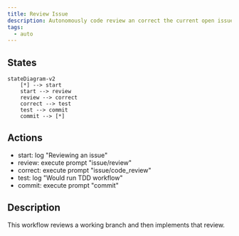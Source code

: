 ```yaml
---
title: Review Issue
description: Autonomously code review an correct the current open issue.
tags:
  - auto
---
```


## States

```mermaid
stateDiagram-v2
    [*] --> start
    start --> review
    review --> correct
    correct --> test
    test --> commit
    commit --> [*]
```

## Actions

- start: log "Reviewing an issue"
- review: execute prompt "issue/review"
- correct: execute prompt "issue/code_review"
- test: log "Would run TDD workflow"
- commit: execute prompt "commit"

## Description

This workflow reviews a working branch and then implements that review.
